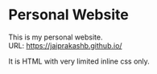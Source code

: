 # Personal Website

This is my personal website.  
URL: https://jaiprakashb.github.io/ 

It is HTML with very limited inline css only. 